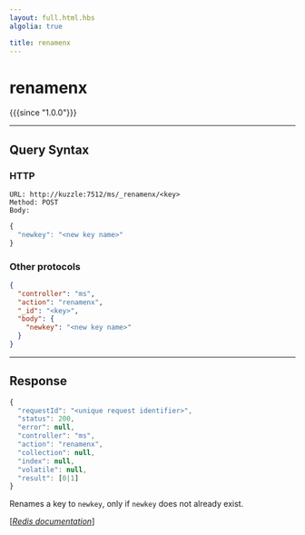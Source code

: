 ```yaml
---
layout: full.html.hbs
algolia: true

title: renamenx
---
```


# renamenx

{{{since "1.0.0"}}}




---

## Query Syntax

### HTTP

```http
URL: http://kuzzle:7512/ms/_renamenx/<key>
Method: POST  
Body:
```


```js
{
  "newkey": "<new key name>"
}
```



### Other protocols


```json
{
  "controller": "ms",
  "action": "renamenx",
  "_id": "<key>",
  "body": {
    "newkey": "<new key name>"
  }
}
```

---

## Response

```javascript
{
  "requestId": "<unique request identifier>",
  "status": 200,
  "error": null,
  "controller": "ms",
  "action": "renamenx",
  "collection": null,
  "index": null,
  "volatile": null,
  "result": [0|1]
}
```

Renames a key to `newkey`, only if `newkey` does not already exist.

[[_Redis documentation_]](https://redis.io/commands/renamenx)
